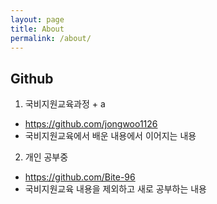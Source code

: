 ```yaml
---
layout: page
title: About
permalink: /about/
---
```


## Github
1. 국비지원교육과정 + a
- https://github.com/jongwoo1126
- 국비지원교육에서 배운 내용에서 이어지는 내용

2. 개인 공부중
- https://github.com/Bite-96
- 국비지원교육 내용을 제외하고 새로 공부하는 내용

